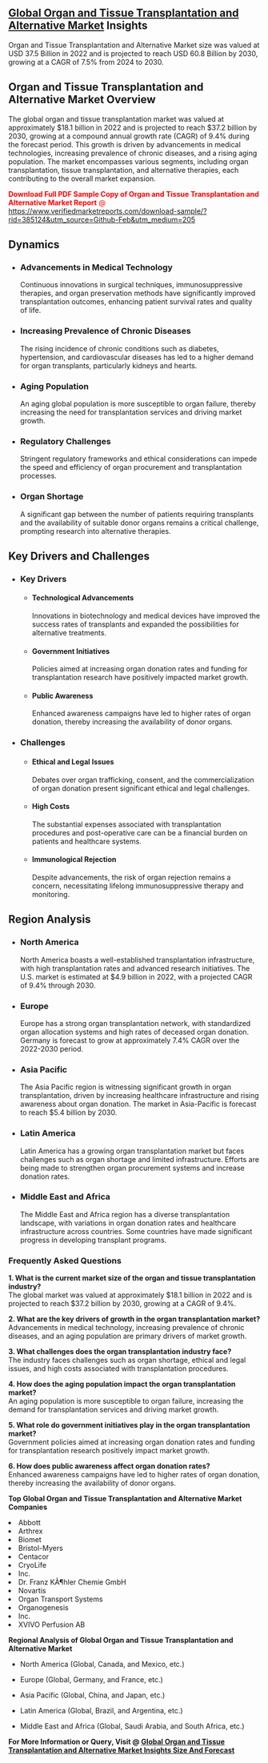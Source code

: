 <h2><a href="https://www.verifiedmarketreports.com/download-sample/?rid=385124&amp;utm_source=Github&amp;utm_medium=205" target="_blank">Global Organ and Tissue Transplantation and Alternative Market</a> Insights</h2><p>Organ and Tissue Transplantation and Alternative Market size was valued at USD 37.5 Billion in 2022 and is projected to reach USD 60.8 Billion by 2030, growing at a CAGR of 7.5% from 2024 to 2030.</p><p> <h2>Organ and Tissue Transplantation and Alternative Market Overview</h2> <p>The global organ and tissue transplantation market was valued at approximately $18.1 billion in 2022 and is projected to reach $37.2 billion by 2030, growing at a compound annual growth rate (CAGR) of 9.4% during the forecast period. This growth is driven by advancements in medical technologies, increasing prevalence of chronic diseases, and a rising aging population. The market encompasses various segments, including organ transplantation, tissue transplantation, and alternative therapies, each contributing to the overall market expansion. </p> <p><p><span class=""><span style="color: #ff0000;"><strong>Download Full PDF Sample Copy of Organ and Tissue Transplantation and Alternative Market Report</strong> @ </span><a href="https://www.verifiedmarketreports.com/download-sample/?rid=385124&amp;utm_source=Github-Feb&amp;utm_medium=205" target="_blank">https://www.verifiedmarketreports.com/download-sample/?rid=385124&amp;utm_source=Github-Feb&amp;utm_medium=205</a></span></p></p> <h2>Dynamics</h2> <ul> <li><h3>Advancements in Medical Technology</h3> <p>Continuous innovations in surgical techniques, immunosuppressive therapies, and organ preservation methods have significantly improved transplantation outcomes, enhancing patient survival rates and quality of life.</p> </li> <li><h3>Increasing Prevalence of Chronic Diseases</h3> <p>The rising incidence of chronic conditions such as diabetes, hypertension, and cardiovascular diseases has led to a higher demand for organ transplants, particularly kidneys and hearts.</p> </li> <li><h3>Aging Population</h3> <p>An aging global population is more susceptible to organ failure, thereby increasing the need for transplantation services and driving market growth.</p> </li> <li><h3>Regulatory Challenges</h3> <p>Stringent regulatory frameworks and ethical considerations can impede the speed and efficiency of organ procurement and transplantation processes.</p> </li> <li><h3>Organ Shortage</h3> <p>A significant gap between the number of patients requiring transplants and the availability of suitable donor organs remains a critical challenge, prompting research into alternative therapies.</p> </li> </ul> <h2>Key Drivers and Challenges</h2> <ul> <li><h3>Key Drivers</h3> <ul> <li><h4>Technological Advancements</h4> <p>Innovations in biotechnology and medical devices have improved the success rates of transplants and expanded the possibilities for alternative treatments.</p> </li> <li><h4>Government Initiatives</h4> <p>Policies aimed at increasing organ donation rates and funding for transplantation research have positively impacted market growth.</p> </li> <li><h4>Public Awareness</h4> <p>Enhanced awareness campaigns have led to higher rates of organ donation, thereby increasing the availability of donor organs.</p> </li> </ul> </li> <li><h3>Challenges</h3> <ul> <li><h4>Ethical and Legal Issues</h4> <p>Debates over organ trafficking, consent, and the commercialization of organ donation present significant ethical and legal challenges.</p> </li> <li><h4>High Costs</h4> <p>The substantial expenses associated with transplantation procedures and post-operative care can be a financial burden on patients and healthcare systems.</p> </li> <li><h4>Immunological Rejection</h4> <p>Despite advancements, the risk of organ rejection remains a concern, necessitating lifelong immunosuppressive therapy and monitoring.</p> </li> </ul> </li> </ul> <h2>Region Analysis</h2> <ul> <li><h3>North America</h3> <p>North America boasts a well-established transplantation infrastructure, with high transplantation rates and advanced research initiatives. The U.S. market is estimated at $4.9 billion in 2022, with a projected CAGR of 9.4% through 2030. </p> </li> <li><h3>Europe</h3> <p>Europe has a strong organ transplantation network, with standardized organ allocation systems and high rates of deceased organ donation. Germany is forecast to grow at approximately 7.4% CAGR over the 2022-2030 period. </p> </li> <li><h3>Asia Pacific</h3> <p>The Asia Pacific region is witnessing significant growth in organ transplantation, driven by increasing healthcare infrastructure and rising awareness about organ donation. The market in Asia-Pacific is forecast to reach $5.4 billion by 2030. </p> </li> <li><h3>Latin America</h3> <p>Latin America has a growing organ transplantation market but faces challenges such as organ shortage and limited infrastructure. Efforts are being made to strengthen organ procurement systems and increase donation rates. </p> </li> <li><h3>Middle East and Africa</h3> <p>The Middle East and Africa region has a diverse transplantation landscape, with variations in organ donation rates and healthcare infrastructure across countries. Some countries have made significant progress in developing transplant programs. </p> </li> </ul> <h3>Frequently Asked Questions</h3> <p><strong>1. What is the current market size of the organ and tissue transplantation industry?</strong><br> The global market was valued at approximately $18.1 billion in 2022 and is projected to reach $37.2 billion by 2030, growing at a CAGR of 9.4%. </p> <p><strong>2. What are the key drivers of growth in the organ transplantation market?</strong><br> Advancements in medical technology, increasing prevalence of chronic diseases, and an aging population are primary drivers of market growth. </p> <p><strong>3. What challenges does the organ transplantation industry face?</strong><br> The industry faces challenges such as organ shortage, ethical and legal issues, and high costs associated with transplantation procedures. </p> <p><strong>4. How does the aging population impact the organ transplantation market?</strong><br> An aging population is more susceptible to organ failure, increasing the demand for transplantation services and driving market growth. </p> <p><strong>5. What role do government initiatives play in the organ transplantation market?</strong><br> Government policies aimed at increasing organ donation rates and funding for transplantation research positively impact market growth. </p> <p><strong>6. How does public awareness affect organ donation rates?</strong><br> Enhanced awareness campaigns have led to higher rates of organ donation, thereby increasing the availability of donor organs.</p><p><strong>Top Global Organ and Tissue Transplantation and Alternative Market Companies</strong></p><div data-test-id=""><p><li>Abbott</li><li> Arthrex</li><li> Biomet</li><li> Bristol-Myers</li><li> Centacor</li><li> CryoLife</li><li> Inc.</li><li> Dr. Franz KÃ¶hler Chemie GmbH</li><li> Novartis</li><li> Organ Transport Systems</li><li> Organogenesis</li><li> Inc.</li><li> XVIVO Perfusion AB</li></p><div><strong>Regional Analysis of&nbsp;Global Organ and Tissue Transplantation and Alternative Market</strong></div><ul><li dir="ltr"><p dir="ltr">North America&nbsp;(Global, Canada, and Mexico, etc.)</p></li><li dir="ltr"><p dir="ltr">Europe (Global, Germany, and France, etc.)</p></li><li dir="ltr"><p dir="ltr">Asia Pacific&nbsp;(Global, China, and Japan, etc.)</p></li><li dir="ltr"><p dir="ltr">Latin America&nbsp;(Global, Brazil, and Argentina, etc.)</p></li><li dir="ltr">Middle East and Africa&nbsp;(Global, Saudi Arabia, and South Africa, etc.)</li></ul><p><strong>For More Information or Query, Visit @&nbsp;</strong><strong><a href="https://www.verifiedmarketreports.com/product/organ-and-tissue-transplantation-and-alternative-market/?utm_source=Github&amp;utm_medium=205" target="_blank">Global Organ and Tissue Transplantation and Alternative Market Insights Size And Forecast</a></strong></p></div>
